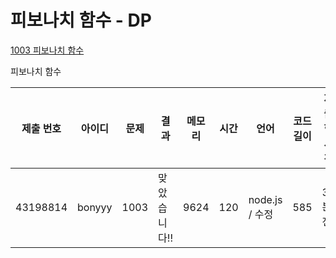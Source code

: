 # 피보나치 함수 - DP

[1003 피보나치 함수](https://www.acmicpc.net/problem/1003)

피보나치 함수

| 제출 번호 | 아이디 | 문제 | 결과         | 메모리 | 시간 | 언어           | 코드 길이 | 제출한 시간 |
| --------- | ------ | ---- | ------------ | ------ | ---- | -------------- | --------- | ----------- |
| 43198814  | bonyyy | 1003 | 맞았습니다!! | 9624   | 120  | node.js / 수정 | 585       | 39분 전     |
